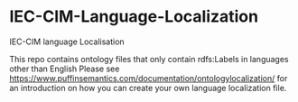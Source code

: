 # IEC-CIM-Language-Localization
IEC-CIM language Localisation

This repo contains ontology files that only contain rdfs:Labels in languages other than English
Please see https://www.puffinsemantics.com/documentation/ontologylocalization/ for an introduction on how you can create your own language localization file. 
